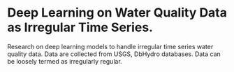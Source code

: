 # Deep Learning on Water Quality Data as Irregular Time Series.
Research on deep learning models to handle irregular time series water quality data. Data are collected from USGS, DbHydro databases. Data can be loosely termed as irregularly regular.
